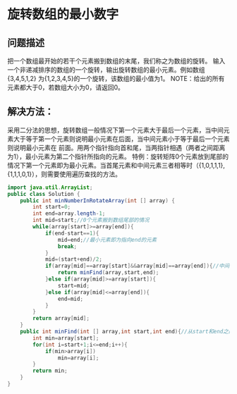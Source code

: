 # 旋转数组的最小数字
## 问题描述
把一个数组最开始的若干个元素搬到数组的末尾，我们称之为数组的旋转。 输入一个非递减排序的数组的一个旋转，输出旋转数组的最小元素。例如数组{3,4,5,1,2}
为{1,2,3,4,5}的一个旋转，该数组的最小值为1。 NOTE：给出的所有元素都大于0，若数组大小为0，请返回0。
## 解决方法：
采用二分法的思想，旋转数组一般情况下第一个元素大于最后一个元素，当中间元素大于等于第一个元素则说明最小元素在后面，当中间元素小于等于最后一个元素则说明最小元素在
前面。用两个指针指向首和尾，当两指针相遇（两者之间距离为1），最小元素为第二个指针所指向的元素。
特例：旋转矩阵0个元素放到尾部的情况下第一个元素即为最小元素。当首尾元素和中间元素三者相等时（{1,0,1,1,1},{1,1,1,0,1}），则需要使用遍历查找的方法。
```java
import java.util.ArrayList;
public class Solution {
    public int minNumberInRotateArray(int [] array) {
        int start=0;
        int end=array.length-1;
        int mid=start;//0个元素搬到数组尾部的情况
        while(array[start]>=array[end]){
            if(end-start==1){
                mid=end;//最小元素即为指向end的元素
                break;
            }
            mid=(start+end)/2;
            if(array[mid]==array[start]&&array[mid]==array[end]){//中间元素、第一个元素、第二个元素三者相等
                return minFind(array,start,end);
            }else if(array[mid]>=array[start]){
                start=mid;
            }else if(array[mid]<=array[end]){
                end=mid;
            }
        }
        return array[mid];
    }
    public int minFind(int [] array,int start,int end){//从start和end之间查找数组最小元素
        int min=array[start];
        for(int i=start+1;i<=end;i++){
            if(min>array[i])
                min=array[i];
        }
        return min;
    }
}
```
